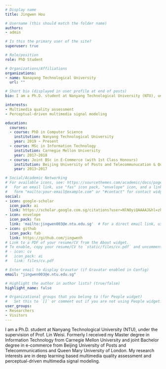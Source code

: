 ```yaml
---
# Display name
title: Jingwen Hou

# Username (this should match the folder name)
authors:
- admin

# Is this the primary user of the site?
superuser: true

# Role/position
role: PhD Student

# Organizations/Affiliations
organizations:
- name: Nanayang Technological University
  url: ""

# Short bio (displayed in user profile at end of posts)
bio: I am a Ph.D. student at Nanyang Technological University (NTU), under the supervision of Prof. Lin Weisi. Formerly I received my Master degree in Information Technology from Carnegie Mellon University and joint Bachelor degree in e-commerce from Beijing University of Posts and Telecommunications and Queen Mary University of London. My research interests are in deep learning based multimedia quality assessment and perceptual-driven multimedia signal modeling.

interests:
- Multimedia quality assessment 
- Perceptual-driven multimedia signal modeling

education:
  courses:
  - course: PhD in Computer Science
    institution: Nanyang Technological University
    year: 2019 ~ Present
  - course: MSc in Information Technology
    institution: Carnegie Mellon University
    year: 2017~2018
  - course: Joint BSc in E-Commerce (with 1st Class Honours)
    institution: Beijing University of Posts and Telecommunucation & Queen Mary University of London
    year: 2013~2017

# Social/Academic Networking
# For available icons, see: https://sourcethemes.com/academic/docs/page-builder/#icons
#   For an email link, use "fas" icon pack, "envelope" icon, and a link in the
#   form "mailto:your-email@example.com" or "#contact" for contact widget.
social:
- icon: google-scholar
  icon_pack: ai
  link: https://scholar.google.com.sg/citations?user=NlNOyiQAAAAJ&hl=zh-CN&oi=ao
- icon: envelope
  icon_pack: fas
  link: 'mailto:jingwen003@e.ntu.edu.sg'  # For a direct email link, use "mailto:test@example.org".
- icon: github
  icon_pack: fab
  link: https://github.com/jingwenh
# Link to a PDF of your resume/CV from the About widget.
# To enable, copy your resume/CV to `static/files/cv.pdf` and uncomment the lines below.
# - icon: cv
#   icon_pack: ai
#   link: files/cv.pdf

# Enter email to display Gravatar (if Gravatar enabled in Config)
email: "jingwen003@e.ntu.edu.sg"

# Highlight the author in author lists? (true/false)
highlight_name: false

# Organizational groups that you belong to (for People widget)
#   Set this to `[]` or comment out if you are not using People widget.
user_groups:
- Researchers
- Visitors
---
```


I am a Ph.D. student at Nanyang Technological University (NTU), under the supervision of Prof. Lin Weisi. Formerly I received my Master degree in Information Technology from Carnegie Mellon University and joint Bachelor degree in e-commerce from Beijing University of Posts and Telecommunications and Queen Mary University of London. My research interests are in deep learning based multimedia quality assessment and perceptual-driven multimedia signal modeling.
